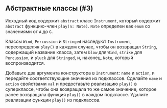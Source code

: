 ## Абстрактные классы (#3)

Исходный код содержит `abstract` класс `Instrument`, который содержит
`abstract` функцию-член `play(n: Note)`. `Note` определен как `enum` со
значениями от `A` до `G`.

Классы `Wind`, `Percussion` и `Stringed` наследуют `Instrument`,
переопределяя `play()` в каждом случае, чтобы он возвращал `String`, содержащий
название класса, затем `blow` для `Wind`, `strike` для `Percussion`, и `pluck`
для `Stringed`, и, наконец, `Note`, который воспроизводится.

Добавьте два аргумента конструктора в `Instrument`: `name` и `action`, и передайте
соответствующие значения из подклассов. Сделайте `name` и `action` свойствами `val` и
предоставьте реализацию `play()` в суперклассе, чтобы она возвращала то же самое значение,
которое ранее возвращала функция `play()` в каждом подклассе. Удалите реализации 
функции `play()` из подклассов.
